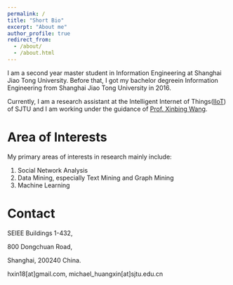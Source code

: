 ```yaml
---
permalink: /
title: "Short Bio"
excerpt: "About me"
author_profile: true
redirect_from: 
  - /about/
  - /about.html
---
```

I am a second year master student in Information Engineering at Shanghai Jiao Tong University. Before that, I got my bachelor degreein Information Engineering from Shanghai Jiao Tong University in 2016.

Currently, I am a research assistant at the Intelligent Internet of Things([IIoT](http://iiot.sjtu.edu.cn)) of SJTU and I am working under the guidance of [Prof. Xinbing Wang](http://iwct.sjtu.edu.cn/Personal/xwang8/index.html). 




Area of Interests
======
My primary areas of interests in research mainly include:
1. Social Network Analysis
1. Data Mining, especially Text Mining and Graph Mining
1. Machine Learning

Contact
======

SEIEE Buildings 1-432,

800 Dongchuan Road, 

Shanghai, 200240 China. 


hxin18[at]gmail.com,
michael_huangxin[at]sjtu.edu.cn
